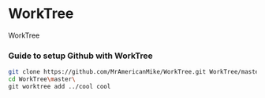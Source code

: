 # WorkTree
WorkTree

### Guide to setup Github with WorkTree

```bash
git clone https://github.com/MrAmericanMike/WorkTree.git WorkTree/master
cd WorkTree\master\
git worktree add ../cool cool
```
